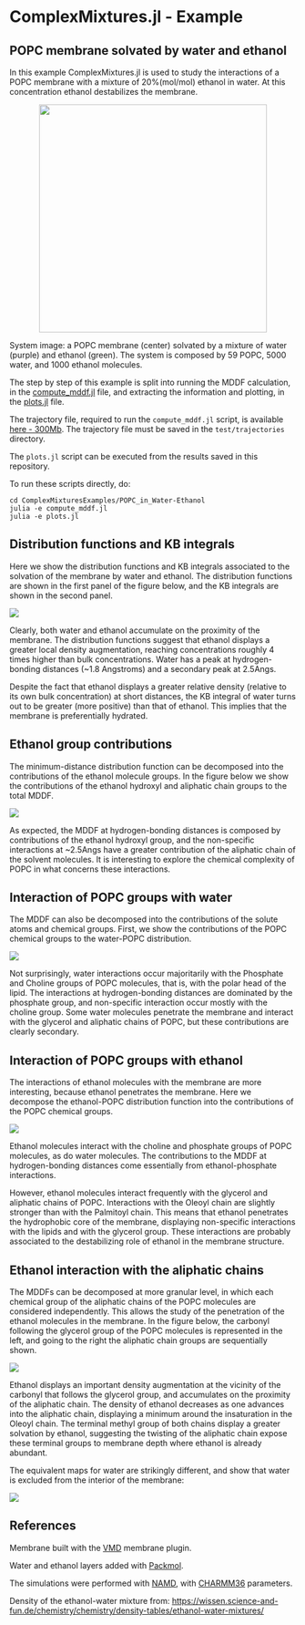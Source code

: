 # ComplexMixtures.jl - Example

## POPC membrane solvated by water and ethanol

In this example ComplexMixtures.jl is used to study the interactions of a POPC membrane with a mixture of 20%(mol/mol) ethanol in water. At this concentration ethanol destabilizes the membrane. 

<center><img width=400px src="./system.png"></center>

System image: a POPC membrane (center) solvated by a mixture of water (purple) and ethanol (green). The system is composed by 59 POPC, 5000 water, and 1000 ethanol molecules.  

The step by step of this example is split into running the MDDF calculation, in the [compute_mddf.jl](./compute_mddf.jl) file, and extracting the information and plotting, in the [plots.jl](./plots.jl) file. 

The trajectory file, required to run the `compute_mddf.jl` script, is available [here - 300Mb](https://drive.google.com/file/d/12TT5tblkFp1NtFOAQgjjGhmnYaXA8vQi/view?usp=sharing). The trajectory file must be saved in the `test/trajectories` directory.

The `plots.jl` script can be executed from the results saved in this repository. 

To run these scripts directly, do:
```
cd ComplexMixturesExamples/POPC_in_Water-Ethanol
julia -e compute_mddf.jl
julia -e plots.jl
```

## Distribution functions and KB integrals 

Here we show the distribution functions and KB integrals associated to the solvation of the membrane by water and ethanol. The distribution functions are shown in the first panel of the figure below, and the KB integrals are shown in the second panel.  

![](./results/mddf_kb.png)

Clearly, both water and ethanol accumulate on the proximity of the membrane. The distribution functions suggest that ethanol displays a greater local density augmentation, reaching concentrations roughly 4 times higher than bulk concentrations. Water has a peak at hydrogen-bonding distances (~1.8 Angstroms) and a secondary peak at 2.5Angs. 

Despite the fact that ethanol displays a greater relative density (relative to its own bulk concentration) at short distances, the KB integral of water turns out to be greater (more positive) than that of ethanol. This implies that the membrane is preferentially hydrated. 

## Ethanol group contributions

The minimum-distance distribution function can be decomposed into the contributions of the ethanol molecule groups. In the figure below we show the contributions of the ethanol hydroxyl and aliphatic chain groups to the total MDDF. 

![](./results/mddf_ethanol_groups.png)

As expected, the MDDF at hydrogen-bonding distances is composed by contributions of the ethanol hydroxyl group, and the non-specific interactions at ~2.5Angs have a greater contribution of the aliphatic chain of the solvent molecules. It is interesting to explore the chemical complexity of POPC in what concerns these interactions.  

## Interaction of POPC groups with water

The MDDF can also be decomposed into the contributions of the solute atoms and chemical groups. First, we show the contributions of the POPC chemical groups to the water-POPC distribution. 

![](./results/mddf_popc_water_groups.png)

Not surprisingly, water interactions occur majoritarily with the Phosphate and Choline groups of POPC molecules, that is, with the polar head of the lipid. The interactions at hydrogen-bonding distances are dominated by the phosphate group, and non-specific interaction occur mostly with the choline group. Some water molecules penetrate the membrane and interact with the glycerol and aliphatic chains of POPC, but these contributions are clearly secondary.

## Interaction of POPC groups with ethanol

The interactions of ethanol molecules with the membrane are more interesting, because ethanol penetrates the membrane. Here we decompose the ethanol-POPC distribution function into the contributions of the POPC chemical groups.

![](./results/mddf_popc_ethanol_groups.png)

Ethanol molecules interact with the choline and phosphate groups of POPC molecules, as do water molecules. The contributions to the MDDF at hydrogen-bonding distances come essentially from ethanol-phosphate interactions. 

However, ethanol molecules interact frequently with the glycerol and aliphatic chains of POPC. Interactions with the Oleoyl chain are slightly stronger than with the Palmitoyl chain. This means that ethanol penetrates the hydrophobic core of the membrane, displaying non-specific interactions with the lipids and with the glycerol group. These interactions are probably associated to the destabilizing role of ethanol in the membrane structure.   

## Ethanol interaction with the aliphatic chains

The MDDFs can be decomposed at more granular level, in which each chemical group of the aliphatic chains of the POPC molecules are considered independently. This allows the study of the penetration of the ethanol molecules in the membrane. In the figure below, the carbonyl following the glycerol group of the POPC molecules is represented in the left, and going to the right the aliphatic chain groups are sequentially shown. 

![](./results/map2D_ethanol_aliphatic_chains.png)

Ethanol displays an important density augmentation at the vicinity of the carbonyl that follows the glycerol group, and accumulates on the proximity of the aliphatic chain. The density of ethanol decreases as one advances into the aliphatic chain, displaying a minimum around the insaturation in the Oleoyl chain. The terminal methyl group of both chains display a greater solvation by ethanol, suggesting the twisting of the aliphatic chain expose these terminal groups to membrane depth where ethanol is already abundant. 

The equivalent maps for water are strikingly different, and show that water is excluded from the interior of the membrane:

![](./results/map2D_water_aliphatic_chains.png)

## References

Membrane built with the [VMD](https://www.ks.uiuc.edu/Research/vmd/) membrane plugin. 

Water and ethanol layers added with [Packmol](http://m3g.iqm.unicamp.br/packmol).

The simulations were performed with [NAMD](https://www.ks.uiuc.edu/Research/namd/), with [CHARMM36](https://www.charmm.org) parameters. 

Density of the ethanol-water mixture from: https://wissen.science-and-fun.de/chemistry/chemistry/density-tables/ethanol-water-mixtures/




